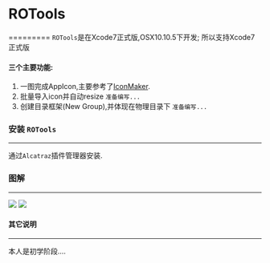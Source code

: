 # ROTools
=========
`ROTools`是在Xcode7正式版,OSX10.10.5下开发; 所以支持Xcode7正式版

#### 三个主要功能:

1. 一图完成AppIcon,主要参考了[IconMaker](https://github.com/kaphacius/IconMaker).
2. 批量导入icon并自动resize `准备编写...`
3. 创建目录框架(New Group),并体现在物理目录下 `准备编写...`

### 安装 `ROTools` ###
-----------------------

通过`Alcatraz`插件管理器安装.

### 图解 ###
-----------------------

![](http://7xkv1n.com1.z0.glb.clouddn.com/use.gif)
![](http://7xkv1n.com1.z0.glb.clouddn.com/use.gif)

#### 其它说明 ####
-----------------------
本人是初学阶段....
